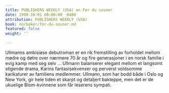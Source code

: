 ```yaml
---
title: PUBLISHERS WEEKLY (USA) on Før du sovner
date: 1998-10-01 00:00:00 -0400
attribution: PUBLISHERS WEEKLY (USA)
book: no/boker/for-du-sovner.md
featured: false
weight: ''

---
```

Ullmanns ambisiøse debutroman er en rik fremstilling av forholdet mellom mødre og døtre over nærmere 70 år og fire generasjoner i en norsk familie i evig kamp med seg selv … Ullmann balanserer elegant mellom et langsomt stigende drama, Karins fantasisekvenser og perverst voldsomme karikaturer av familiens medlemmer. Ullmann, som har bodd både i Oslo og New York, gir hele tiden et skarpt og detaljert bakteppe, men det er de ukuelige Blom-kvinnene som får leserens sympati.